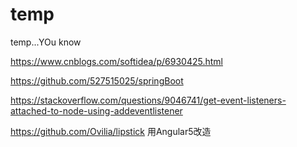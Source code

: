 # temp
temp...YOu know

https://www.cnblogs.com/softidea/p/6930425.html

https://github.com/527515025/springBoot


https://stackoverflow.com/questions/9046741/get-event-listeners-attached-to-node-using-addeventlistener


https://github.com/Ovilia/lipstick 用Angular5改造


